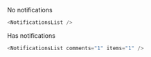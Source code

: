 No notifications

```js
<NotificationsList />
```

Has notifications

```js
<NotificationsList comments="1" items="1" />
```


